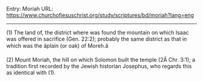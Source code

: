 Entry: Moriah
URL: https://www.churchofjesuschrist.org/study/scriptures/bd/moriah?lang=eng

---

(1) The land of, the district where was found the mountain on which Isaac was offered in sacrifice (Gen. 22:2); probably the same district as that in which was the âplain (or oak) of Moreh.â

(2) Mount Moriah, the hill on which Solomon built the temple (2Â Chr. 3:1); a tradition first recorded by the Jewish historian Josephus, who regards this as identical with (1).
